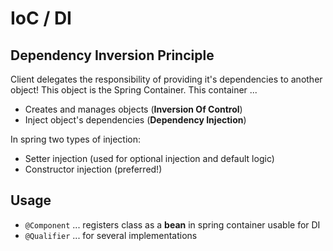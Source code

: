 # IoC / DI

## Dependency Inversion Principle

 Client delegates the responsibility of providing it's dependencies to another object!
This object is the Spring Container. This container ...
- Creates and manages objects (**Inversion Of Control**)
- Inject object's dependencies (**Dependency Injection**)

In spring two types of injection:
- Setter injection (used for optional injection and default logic)
- Constructor injection (preferred!)

## Usage

- `@Component` ... registers class as a **bean** in spring container usable for DI
- `@Qualifier` ... for several implementations 
